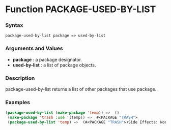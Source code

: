 <!-- Generated on 05/10/2020 by https://github.com/anto2oo/clhs-evolved -->

# Function PACKAGE-USED-BY-LIST

### Syntax
`package-used-by-list package => used-by-list`  


### Arguments and Values
- **package** : a package designator.   
- **used-by-list** : a list of package objects.   


### Description
package-used-by-list returns a list of other packages that use package.



### Examples
```lisp 
(package-used-by-list (make-package 'temp)) =>  ()
 (make-package 'trash :use '(temp)) =>  #<PACKAGE "TRASH">
 (package-used-by-list 'temp) =>  (#<PACKAGE "TRASH">)Side Effects: None.
```
